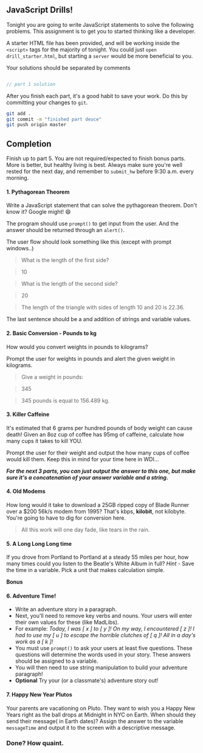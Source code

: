 ## JavaScript Drills!

Tonight you are going to write JavaScript statements to solve the following problems. This assignment is to get you to started thinking like a developer.

A starter HTML file has been provided, and will be working inside the `<script>` tags for the majority of tonight. You could just `open drill_starter.html`, but starting a `server` would be more beneficial to you.

Your solutions should be separated by comments

```js

// part 1 solution

```

After you finish each part, it's a good habit to save your work. Do this by committing your changes to `git`.

```bash
git add .
git commit -m "finished part deuce"
git push origin master
```

## Completion

Finish up to part 5. You are not required/expected to finish bonus parts. More is better, but healthy living is best. Always make sure you're well rested for the next day, and remember to `submit_hw` before 9:30 a.m. every morning.

#### 1. Pythagorean Theorem

Write a JavaScript statement that can solve the pythagorean theorem.
Don't know it? Google might! :smile:

The program should use `prompt()` to get input from the user. And the answer should be returned through an `alert()`.

The user flow should look something like this (except with prompt windows..)

> What is the length of the first side?

> 10

> What is the length of the second side?

> 20

> The length of the triangle with sides of length 10 and 20 is 22.36.

The last sentence should be a and addition of strings and variable values.

#### 2. Basic Conversion - Pounds to kg

  How would you convert weights in pounds to kilograms?

  Prompt the user for weights in pounds and alert the given weight in kilograms.

> Give a weight in pounds:

> 345

> 345 pounds is equal to 156.489 kg.


#### 3. Killer Caffeine

It's estimated that 6 grams per hundred pounds of body weight can cause death!
Given an 8oz cup of coffee has 95mg of caffeine,
calculate how many cups it takes to kill YOU.

Prompt the user for their weight and output the how many cups of coffee would kill them. Keep this in mind for your time here in WDI...

***For the next 3 parts, you can just output the answer to this one, but make sure it's a concatenation of your answer variable and a string.***

#### 4. Old Modems

How long would it take to download a 25GB ripped copy of Blade Runner over a
$200 56k/s modem from 1995? That's kbps, **kilobit**, not kilobyte. You're going to have to dig for conversion here.

> All this work will one day fade, like tears in the rain.

#### 5. A Long Long Long time

If you drove from Portland to Portland at a steady 55 miles per hour, how many
times could you listen to the Beatle's White Album in full? *Hint* - Save the time in a variable. Pick a unit that makes calculation simple.

**Bonus**

#### 6. Adventure Time!
- Write an adventure story in a paragraph.
- Next, you'll need to remove key verbs and nouns. Your users will enter their own values for these (like MadLibs).
- For example: _Today, I was [  x  ] to [  y  ]! On my way, I encountered [  z  ]! I had to use my [  u  ] to escape the horrible clutches of [  q  ]! All in a day's work as a [  k  ]!_
- You must use `prompt()` to ask your users at least five questions. These questions will determine the words used in your story. These answers should be assigned to a variable.
- You will then need to use string manipulation to build your adventure paragraph!
- **Optional** Try your (or a classmate's) adventure story out!

#### 7. Happy New Year Plutos

Your parents are vacationing on Pluto. They want to wish you a Happy New Years right as the ball drops at Midnight in NYC on Earth. When should they send their message( in Earth dates)? Assign the answer to the variable `messageTime` and output it to the screen with a descriptive message.


### Done? How quaint.



